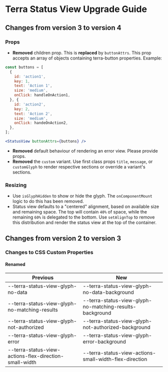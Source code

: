 # Terra Status View Upgrade Guide

## Changes from version 3 to version 4

### Props
* **Removed** children prop. This is **replaced** by `buttonAttrs`. This prop accepts an array of objects containing terra-button properties. Example:

```jsx
const buttons = [
  {
    id: 'action1',
    key: 1,
    text: 'Action 1',
    size: 'medium',
    onClick: handleOnAction1,
  }, {
    id: 'action2',
    key: 2,
    text: 'Action 2',
    size: 'medium',
    onClick: handeOnAction2,
  },
];

<StatusView buttonAttrs={buttons} />
```

* **Removed** default behaviour of rendering an error view. Please provide props.
* **Removed** the `custom` variant. Use first class props `title`, `message`, or `customGlyph` to render respective sections or override a variant's sections.

### Resizing
* Use `isGlyphHidden` to show or hide the glyph. The `onComponentMount` logic to do this has been removed.
* Status view defaults to a "centered" alignment, based on available size and remaining space. The top will contain `40%` of space, while the remaining `60%` is delegated to the bottom. Use `setAlignTop` to remove this distribution and render the status view at the top of the container.

## Changes from version 2 to version 3

### Changes to CSS Custom Properties

#### Renamed
| Previous | New |
|-|-|
| --terra-status-view-glyph-no-data | --terra-status-view-glyph-no-data-background |
| --terra-status-view-glyph-no-matching-results | --terra-status-view-glyph-no-matching-results-background |
| --terra-status-view-glyph-not-authorized | --terra-status-view-glyph-not-authorized-background |
| --terra-status-view-glyph-error | --terra-status-view-glyph-error-background |
| --terra-status-view-actions-flex-direction-small-width | --terra-status-view-actions-small-width-flex-direction |
